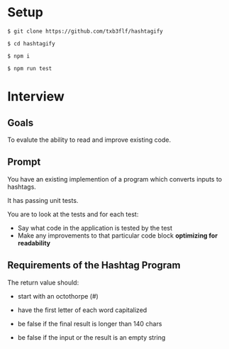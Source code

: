 # Setup

`$ git clone https://github.com/txb3flf/hashtagify`

`$ cd hashtagify`

`$ npm i`

`$ npm run test`

# Interview

## Goals

To evalute the ability to read and improve existing code.

## Prompt

You have an existing implemention of a program which converts inputs to hashtags. 

It has passing unit tests.

 You are to look at the tests and for each test: 

* Say what code in the application is tested by the test
* Make any improvements to that particular code block __optimizing for readability__

## Requirements of the Hashtag Program

The return value should:

* start with an octothorpe (#)

* have the first letter of each word capitalized

* be false if the final result is longer than 140 chars

* be false if the input or the result is an empty string
